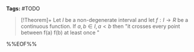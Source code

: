 **Tags:** #TODO 

> [!Theorem]+
> Let $I$ be a non-degenerate interval and let $f:I\to R$ be a continuous function. If $a,b\in I,\,a<b$ then "it crosses every point between f(a) f(b) at least once "

%%EOF%%